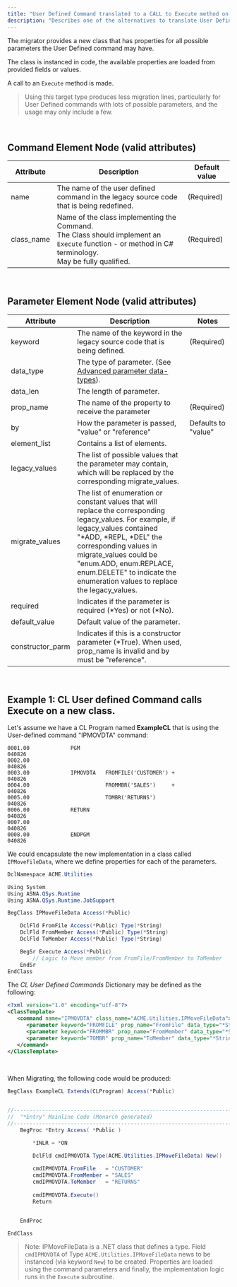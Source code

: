 ```yaml
---
title: "User Defined Command translated to a CALL to Execute method on new Class."
description: "Describes one of the alternatives to translate User Defined commands (calling a class method), enhancing your coding efficiency and customization in programming projects."
---
```


The migrator provides a new class that has properties for all possible parameters the User Defined command may have.

The class is instanced in code, the available properties are loaded from provided fields or values.

A call to an `Execute` method is made.

>Using this target type produces less migration lines, particularly for User Defined commands with lots of possible parameters, and the usage may only include a few.


<br>

## Command Element Node (valid attributes)

| Attribute | Description | Default value |
| --- | --- | --- |   
| name          | The name of the user defined command in the legacy source code that is being redefined. | (Required) |
| class_name    | Name of the class implementing the Command.<br/> The Class should implement an `Execute` function - or method in C# terminology.<br/> May be fully qualified. | (Required) |


<br>

## Parameter Element Node (valid attributes)

| Attribute | Description | Notes |
| --- | --- | --- |   
| keyword         | The name of the keyword in the legacy source code that is being defined. | (Required)
| data_type       | The type of parameter. (See [Advanced parameter data-types](/manuals/cocoon/cl-user-def-schema.html#advanced-parameter-data-types)). |
| data_len        | The length of parameter. |
| prop_name       | The name of the property to receive the parameter | (Required)
| by              | How the parameter is passed, "value" or "reference" | Defaults to "value" 
| element_list    | Contains a list of elements. |
| legacy_values   | The list of possible values that the parameter may contain, which will be replaced by the corresponding migrate_values.
| migrate_values  | The list of enumeration or constant values that will replace the corresponding legacy_values. For example, if legacy_values contained "*ADD, *REPL, *DEL" the corresponding values in migrate_values could be "enum.ADD, enum.REPLACE, enum.DELETE" to indicate the enumeration values to replace the legacy_values. |
| required        | Indicates if the parameter is required (*Yes) or not (*No). |
| default_value   | Default value of the parameter. |
| constructor_parm | Indicates if this is a constructor parameter (*True). When used, prop_name is invalid and by must be "reference". |

<br>

## Example 1: CL User defined Command calls Execute on a new class.

Let's assume we have a CL Program named **ExampleCL** that is using the User-defined command "IPMOVDTA" command:


```
0001.00             PGM                                                                040826
0002.00                                                                                040826
0003.00             IPMOVDTA   FROMFILE('CUSTOMER') +                                  040826
0004.00                        FROMMBR('SALES')     +                                  040826
0005.00                        TOMBR('RETURNS')                                        040826
0006.00             RETURN                                                             040826
0007.00                                                                                040826
0008.00             ENDPGM                                                             040826
```

We could encapsulate the new implementation in a class called `IPMoveFileData`, where we define properties for each of the parameters.

```cs
DclNamespace ACME.Utilities

Using System
Using ASNA.QSys.Runtime
Using ASNA.QSys.Runtime.JobSupport

BegClass IPMoveFileData Access(*Public)

    DclFld FromFile Access(*Public) Type(*String)
    DclFld FromMember Access(*Public) Type(*String)
    DclFld ToMember Access(*Public) Type(*String)

    BegSr Execute Access(*Public)
        // Logic to Move member from FromFile/FromMember to ToMember
    EndSr
EndClass
```

The *CL User Defined Commands* Dictionary may be defined as the following:

```xml
<?xml version="1.0" encoding="utf-8"?>
<ClassTemplate>
   <command name="IPMOVDTA" class_name="ACME.Utilities.IPMoveFileData">
      <parameter keyword="FROMFILE" prop_name="FromFile" data_type="*String" data_len="10"/>
      <parameter keyword="FROMMBR" prop_name="FromMember" data_type="*String" data_len="10"/>
      <parameter keyword="TOMBR" prop_name="ToMember" data_type="*String" data_Len="10"/>
   </command>
</ClassTemplate>
```
<br>

When Migrating, the following code would be produced:

```cs
BegClass ExampleCL Extends(CLProgram) Access(*Public)


//------------------------------------------------------------------------------ 
//  "*Entry" Mainline Code (Monarch generated)
//------------------------------------------------------------------------------ 
    BegProc *Entry Access( *Public )

        *INLR = *ON

        DclFld cmdIPMOVDTA Type(ACME.Utilities.IPMoveFileData) New()
        
        cmdIPMOVDTA.FromFile   = "CUSTOMER"
        cmdIPMOVDTA.FromMember = "SALES"
        cmdIPMOVDTA.ToMember   = "RETURNS"
        
        cmdIPMOVDTA.Execute()
        Return


    EndProc

EndClass
```

>Note: IPMoveFileData is a .NET class that defines a type. Field `cmdIPMOVDTA` of Type `ACME.Utilities.IPMoveFileData` news to be instanced (via keyword `New`) to be created. Properties are loaded using the command parameters and finally, the implementation logic runs in the `Execute` subroutine.